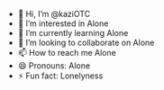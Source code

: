 - 👋 Hi, I’m @kaziOTC
- 👀 I’m interested in Alone 
- 🌱 I’m currently learning Alone 
- 💞️ I’m looking to collaborate on Alone
- 📫 How to reach me Alone
- 😄 Pronouns: Alone
- ⚡ Fun fact: Lonelyness

<!---
kaziOTC/kaziOTC is a ✨ special ✨ repository because its `README.md` (this file) appears on your GitHub profile.
You can click the Preview link to take a look at your changes.
--->
